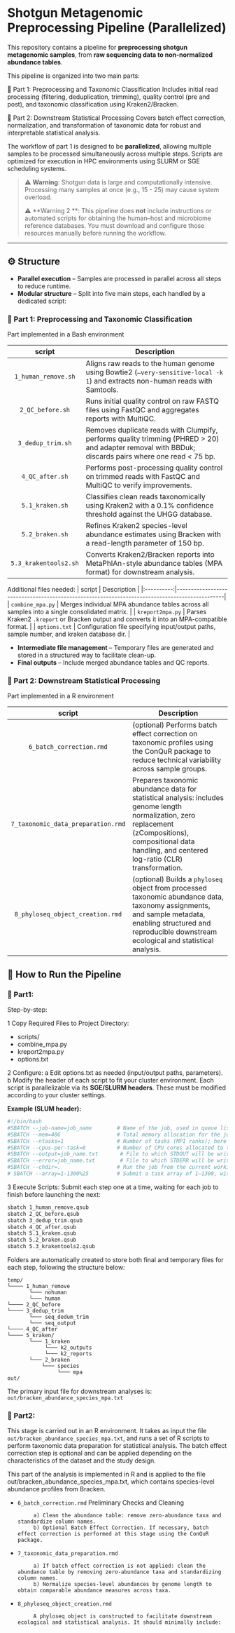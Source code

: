 # Shotgun Metagenomic Preprocessing Pipeline (Parallelized)

This repository contains a pipeline for **preprocessing shotgun metagenomic samples**, from **raw sequencing data to non-normalized abundance tables**.

This pipeline is organized into two main parts:

🔹 Part 1: Preprocessing and Taxonomic Classification
Includes initial read processing (filtering, deduplication, trimming), quality control (pre and post), and taxonomic classification using Kraken2/Bracken.

🔹 Part 2: Downstream Statistical Processing
Covers batch effect correction, normalization, and transformation of taxonomic data for robust and interpretable statistical analysis.

The workflow of part 1 is designed to be **parallelized**, allowing multiple samples to be processed simultaneously across multiple steps. Scripts are optimized for execution in HPC environments using SLURM or SGE scheduling systems.

> ⚠️ **Warning**: Shotgun data is large and computationally intensive. Processing many samples at once (e.g., 15 - 25) may cause system overload.
> 
> ⚠️ **Warning 2 **: This pipeline does **not** include instructions or automated scripts for obtaining the human–host and microbiome reference databases. You must download and configure those resources manually before running the workflow.
---

## ⚙️ Structure

- **Parallel execution** – Samples are processed in parallel across all steps to reduce runtime.
- **Modular structure** – Split into five main steps, each handled by a dedicated script:

### 🔹 Part 1: Preprocessing and Taxonomic Classification

Part implemented in a Bash environment

| script       | Description                                                                                   |
|:----------:|-----------------------------------------------------------------------------------------------|
| `1_human_remove.sh` | Aligns raw reads to the human genome using Bowtie2 (`–very-sensitive-local -k 1`) and extracts non-human reads with Samtools. |
| `2_QC_before.sh`    | Runs initial quality control on raw FASTQ files using FastQC and aggregates reports with MultiQC.                       |
| `3_dedup_trim.sh`   | Removes duplicate reads with Clumpify, performs quality trimming (PHRED > 20) and adapter removal with BBDuk; discards pairs where one read < 75 bp. |
| `4_QC_after.sh`     | Performs post-processing quality control on trimmed reads with FastQC and MultiQC to verify improvements.               |
| `5.1_kraken.sh`     | Classifies clean reads taxonomically using Kraken2 with a 0.1% confidence threshold against the UHGG database.         |
| `5.2_braken.sh`     | Refines Kraken2 species-level abundance estimates using Bracken with a read-length parameter of 150 bp.                |
| `5.3_krakentools2.sh` | Converts Kraken2/Bracken reports into MetaPhlAn-style abundance tables (MPA format) for downstream analysis.          |


Additional files needed:
 | script       | Description                                                                                   |
|:----------:|-----------------------------------------------------------------------------------------------|
| `combine_mpa.py`   | Merges individual MPA abundance tables across all samples into a single consolidated matrix.                 |
| `kreport2mpa.py`   | Parses Kraken2 `.kreport` or Bracken output and converts it into an MPA-compatible format.                   |
| `options.txt`      | Configuration file specifying input/output paths, sample number, and kraken database dir. |


- **Intermediate file management** – Temporary files are generated and stored in a structured way to facilitate clean-up.
- **Final outputs** – Include merged abundance tables and QC reports.

### 🔹 Part 2: Downstream Statistical Processing

Part implemented in a R environment

| script       | Description                                                                                   |
|:----------:|-----------------------------------------------------------------------------------------------|
| `6_batch_correction.rmd`   | (optional) Performs batch effect correction on taxonomic profiles using the ConQuR package to reduce technical variability across sample groups. |
| `7_taxonomic_data_preparation.rmd` | Prepares taxonomic abundance data for statistical analysis: includes genome length normalization, zero replacement (zCompositions), compositional data handling, and centered log-ratio (CLR) transformation. |
| `8_phyloseq_object_creation.rmd` | (optional) Builds a `phyloseq` object from processed taxonomic abundance data, taxonomy assignments, and sample metadata, enabling structured and reproducible downstream ecological and statistical analysis.  |


## 🚀 How to Run the Pipeline


### 🔹 Part1:
Step-by-step:

1 Copy Required Files to Project Directory:
 - scripts/
 - combine_mpa.py
 - kreport2mpa.py
 - options.txt

2 Configure:
   a Edit options.txt as needed (input/output paths, parameters).
   b Modify the header of each script to fit your cluster environment. Each script is parallelizable via its **SGE/SLURM headers**. These must be modified according to your cluster settings.
   
   **Example (SLUM header):**
      
```bash
#!/bin/bash
#SBATCH --job-name=job_name        # Name of the job, used in queue listings
#SBATCH --mem=40G                  # Total memory allocation for the job (40 gigabytes)
#SBATCH --ntasks=1                 # Number of tasks (MPI ranks); here a single task
#SBATCH --cpus-per-task=8          # Number of CPU cores allocated to this task
#SBATCH --output=job_name.txt       # File to which STDOUT will be written
#SBATCH --error=job_name.txt        # File to which STDERR will be written
#SBATCH --chdir=.                  # Run the job from the current working directory
# SBATCH --array=1-1300%25         # Submit a task array of 1–1300, with max 25 concurrent
```

3 Execute Scripts:
  Submit each step one at a time, waiting for each job to finish before launching the next:

```bash
sbatch 1_human_remove.qsub
sbatch 2_QC_before.qsub
sbatch 3_dedup_trim.qsub
sbatch 4_QC_after.qsub
sbatch 5.1_kraken.qsub
sbatch 5.2_braken.qsub
sbatch 5.3_krakentools2.qsub
```

Folders are automatically created to store both final and temporary files for each step, following the structure below:

```
temp/
└──── 1_human_remove
       └─── nohuman
       └─── human     
└──── 2_QC_before
└──── 3_dedup_trim
       └─── seq_dedum_trim
       └─── seq_output  
└──── 4_QC_after
└──── 5_kraken/
       └─── 1_kraken
            └─── k2_outputs
            └─── k2_reports
       └─── 2_braken
           └─── species
                └─── mpa
out/
```

The primary input file for downstream analyses is:
`out/bracken_abundance_species_mpa.txt`

### 🔹 Part2:
This stage is carried out in an R environment. It takes as input the file `out/bracken_abundance_species_mpa.txt`, and runs a set of R scripts to perform taxonomic data preparation for statistical analysis.
The batch effect correction step is optional and can be applied depending on the characteristics of the dataset and the study design.

This part of the analysis is implemented in R and is applied to the file out/bracken_abundance_species_mpa.txt, which contains species-level abundance profiles from Bracken.

- `6_batch_correction.rmd`
           Preliminary Checks and Cleaning
  
           a) Clean the abundance table: remove zero-abundance taxa and standardize column names.
           b) Optional Batch Effect Correction. If necessary, batch effect correction is performed at this stage using the ConQuR package.

- `7_taxonomic_data_preparation.rmd`
  
           a) If batch effect correction is not applied: clean the abundance table by removing zero-abundance taxa and standardizing column names.
           b) Normalize species-level abundances by genome length to obtain comparable abundance measures across taxa.

- `8_phyloseq_object_creation.rmd`
  
           A phyloseq object is constructed to facilitate downstream ecological and statistical analysis. It should minimally include:


